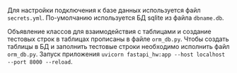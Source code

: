 Для настройки подключения к базе данных используется файл `secrets.yml`. По-умолчанию используется БД sqlite из файла `dbname.db`.

Объявление классов для взаимодействия с таблицами и создание тестовых строк в таблицах прописаны в файле `orm_db.py`. Чтобы создать таблицы в БД и заполнить тестовые строки необходимо исполнить файл `orm_db.py`. Запуск приложения `uvicorn fastapi_hw:app --host localhost --port 8000 --reload`.